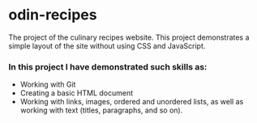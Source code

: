 # odin-recipes
The project of the culinary recipes website. This project demonstrates a simple layout of the site without using CSS and JavaScript.
<br/>
### In this project I have demonstrated such skills as:
* Working with Git
* Creating a basic HTML document
* Working with links, images, ordered and unordered lists, as well as working with text (titles, paragraphs, and so on).